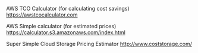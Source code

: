 AWS TCO Calculator (for calculating cost savings)
https://awstcocalculator.com

AWS Simple calculator (for estimated prices)
https://calculator.s3.amazonaws.com/index.html

Super Simple Cloud Storage Pricing Estimator
http://www.coststorage.com/
